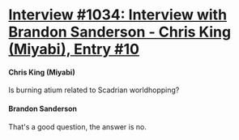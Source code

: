 # [Interview #1034: Interview with Brandon Sanderson - Chris King (Miyabi), Entry #10](https://www.theoryland.com/intvmain.php?i=1034#10)

#### Chris King (Miyabi)

Is burning atium related to Scadrian worldhopping?

#### Brandon Sanderson

That's a good question, the answer is no.

